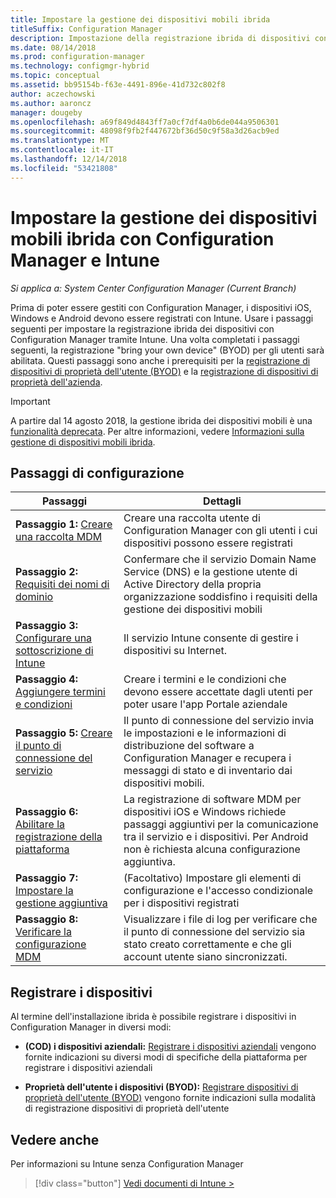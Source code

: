 ```yaml
---
title: Impostare la gestione dei dispositivi mobili ibrida
titleSuffix: Configuration Manager
description: Impostazione della registrazione ibrida di dispositivi con Configuration Manager e Intune.
ms.date: 08/14/2018
ms.prod: configuration-manager
ms.technology: configmgr-hybrid
ms.topic: conceptual
ms.assetid: bb95154b-f63e-4491-896e-41d732c802f8
author: aczechowski
ms.author: aaroncz
manager: dougeby
ms.openlocfilehash: a69f849d4843ff7a0cf7df4a0b6de044a9506301
ms.sourcegitcommit: 48098f9fb2f447672bf36d50c9f58a3d26acb9ed
ms.translationtype: MT
ms.contentlocale: it-IT
ms.lasthandoff: 12/14/2018
ms.locfileid: "53421808"
---
```

# <a name="set-up-hybrid-mdm-with-configuration-manager-and-microsoft-intune"></a>Impostare la gestione dei dispositivi mobili ibrida con Configuration Manager e Intune

*Si applica a: System Center Configuration Manager (Current Branch)*


Prima di poter essere gestiti con Configuration Manager, i dispositivi iOS, Windows e Android devono essere registrati con Intune. Usare i passaggi seguenti per impostare la registrazione ibrida dei dispositivi con Configuration Manager tramite Intune. Una volta completati i passaggi seguenti, la registrazione "bring your own device" (BYOD) per gli utenti sarà abilitata. Questi passaggi sono anche i prerequisiti per la [registrazione di dispositivi di proprietà dell'utente (BYOD)](enroll-hybrid-ios-mac.md) e la [registrazione di dispositivi di proprietà dell'azienda](enroll-company-owned-devices.md).

> [!Important]  
> A partire dal 14 agosto 2018, la gestione ibrida dei dispositivi mobili è una [funzionalità deprecata](/sccm/core/plan-design/changes/deprecated/removed-and-deprecated-cmfeatures). Per altre informazioni, vedere [Informazioni sulla gestione di dispositivi mobili ibrida](/sccm/mdm/understand/hybrid-mobile-device-management).<!--Intune feature 2683117-->  



## <a name="set-up-steps"></a>Passaggi di configurazione

 |Passaggi|Dettagli|  
 |-----------|-------------|  
 |**Passaggio 1:** [Creare una raccolta MDM](create-mdm-collection.md)|Creare una raccolta utente di Configuration Manager con gli utenti i cui dispositivi possono essere registrati|  
 |**Passaggio 2:** [Requisiti dei nomi di dominio](confirm-dns.md)|Confermare che il servizio Domain Name Service (DNS) e la gestione utente di Active Directory della propria organizzazione soddisfino i requisiti della gestione dei dispositivi mobili|
 |**Passaggio 3:** [Configurare una sottoscrizione di Intune](configure-intune-subscription.md)|Il servizio Intune consente di gestire i dispositivi su Internet.|  
 |**Passaggio 4:** [Aggiungere termini e condizioni](terms-and-conditions.md)| Creare i termini e le condizioni che devono essere accettate dagli utenti per poter usare l'app Portale aziendale|
 |**Passaggio 5:** [Creare il punto di connessione del servizio](create-service-connection-point.md)|Il punto di connessione del servizio invia le impostazioni e le informazioni di distribuzione del software a Configuration Manager e recupera i messaggi di stato e di inventario dai dispositivi mobili. |  
 |**Passaggio 6:** [Abilitare la registrazione della piattaforma](enable-platform-enrollment.md)|La registrazione di software MDM per dispositivi iOS e Windows richiede passaggi aggiuntivi per la comunicazione tra il servizio e i dispositivi. Per Android non è richiesta alcuna configurazione aggiuntiva.|  
 |**Passaggio 7:** [Impostare la gestione aggiuntiva](set-up-additional-management.md)|(Facoltativo) Impostare gli elementi di configurazione e l'accesso condizionale per i dispositivi registrati|
 |**Passaggio 8:** [Verificare la configurazione MDM](verify-mdm-configuration.md)|Visualizzare i file di log per verificare che il punto di connessione del servizio sia stato creato correttamente e che gli account utente siano sincronizzati.|



## <a name="enroll-devices"></a>Registrare i dispositivi

Al termine dell'installazione ibrida è possibile registrare i dispositivi in Configuration Manager in diversi modi:

- **(COD) i dispositivi aziendali:** [Registrare i dispositivi aziendali](enroll-company-owned-devices.md) vengono fornite indicazioni su diversi modi di specifiche della piattaforma per registrare i dispositivi aziendali  

- **Proprietà dell'utente i dispositivi (BYOD):** [Registrare dispositivi di proprietà dell'utente (BYOD)](enroll-hybrid-ios-mac.md) vengono fornite indicazioni sulla modalità di registrazione dispositivi di proprietà dell'utente  



## <a name="see-also"></a>Vedere anche

Per informazioni su Intune senza Configuration Manager
> [!div class="button"]
> [Vedi documenti di Intune >](https://docs.microsoft.com/intune/deploy-use/enroll-devices-in-microsoft-intune)


